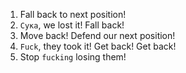 1. Fall back to next position!
2. `Сука`, we lost it! Fall back!
3. Move back! Defend our next position!
4. `Fuck`, they took it! Get back! Get back!
5. Stop `fucking` losing them!